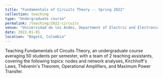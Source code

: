 ```yaml
---
title: "Fundamentals of Circuits Theory -- Spring 2022"
collection: teaching
type: "Undergraduate course"
permalink: /teaching/2022-circuits
venue: "Universidad de los Andes, Department of Electric and Electronic Engineering"
date: 2022-01-01
location: "Bogotá, Colombia"
---
```

Teaching Fundamentals of Circuits Theory, an undergraduate course averaging 50 students per semester, with a team of 2 teaching assistants, covering the following topics: nodes and network analyses, Kirchhoff's Laws, Thévenin's Theorem, Operational Amplifiers, and Maximum Power Transfer.
